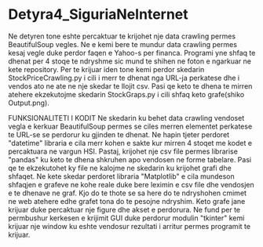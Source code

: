 # Detyra4_SiguriaNeInternet


   Ne detyren tone eshte percaktuar te krijohet nje data crawling permes BeautifulSoup vegles. Ne e kemi bere te mundur data crawling permes kesaj vegle duke perdor faqen e Yahoo-s per financa. Programi yne shfaq te dhenat per 4 stoqe te ndryshme sic mund te shihen ne foton e ngarkuar ne kete repository. Per te krijuar iden tone kemi perdor skedarin StockPriceCrawling.py i cili i merr te dhenat nga URL-ja perkatese dhe i vendos ato ne ate ne nje skedar te llojit csv. Pasi qe keto te dhena te mirren atehere ekzekutojme skedarin StockGraps.py i cili shfaq keto grafe(shiko Output.png). 

  FUNKSIONALITETI I KODIT
   Ne skedarin ku behet data crawling vendoset vegla e kerkuar BeautifulSoup permes se ciles merren elementet perkatese te URL-se se perdorur ku gjinden te dhenat. Ne hapin tjeter perdoret "datetime" libraria e cila merr kohen e sakte kur mirren 4 stoqet me kodet e percaktuara ne vargun HSI. Pastaj, krijohet nje csv file permes librarise "pandas" ku keto te dhena shkruhen apo vendosen ne forme tabelare. Pasi qe te ekzekutohet ky file ne kalojme ne skedarin ku krijohet grafi dhe shfaqet. Ne kete skedar perdoret libraria "Matplotlib" e cila mundeson shfaqjen e grafeve ne kohe reale duke bere leximin e csv file dhe vendosjen e te dhenave ne graf. Kjo do te thote se sa here do te ndryshohen cmimet ne web atehere edhe grafet tona do te pesojne ndryshim. Keto grafe jane krijuar duke percaktuar nje figure dhe akset e perdorura. Ne fund per te permbushur kerkesen e krijimit GUI duke perdorur modulin "tkinter" kemi krijuar nje window ku eshte vendosur rezultati i arritur permes programit te krijuar.
   
   
   
